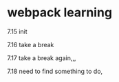 # webpack learning

7.15 init

7.16 take a break

7.17 take a break again,,,

7.18 need to find something to do,